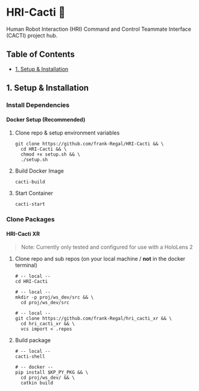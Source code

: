 # HRI-Cacti :cactus:
Human Robot Interaction (HRI) Command and Control Teammate Interface (CACTI) project hub.

## Table of Contents
   * [1. Setup & Installation](#1-setup-&-installation)

## 1. Setup & Installation

### Install Dependencies
#### Docker Setup (Recommended)
  1. Clone repo & setup environment variables
     ```shell
     git clone https://github.com/frank-Regal/HRI-Cacti && \
       cd HRI-Cacti && \
       chmod +x setup.sh && \
       ./setup.sh
     ```
  2. Build Docker Image
     ```shell
     cacti-build
     ```
  3. Start Container
     ```shell
     cacti-start
     ```

### Clone Packages
#### HRI-Cacti XR
> Note: Currently only tested and configured for use with a HoloLens 2
  1. Clone repo and sub repos (on your local machine / **not** in the docker terminal)
       ```shell
       # -- local --
       cd HRI-Cacti
       ```
       ```shell
       # -- local --
       mkdir -p proj/ws_dev/src && \
         cd proj/ws_dev/src
       ```
       ```shell
       # -- local --
       git clone https://github.com/frank-Regal/hri_cacti_xr && \
         cd hri_cacti_xr && \
         vcs import < .repos
       ```
  2. Build package
       ```shell
       # -- local --
       cacti-shell
       ```
       ```shell
       # -- docker --
       pip install $KP_PY_PKG && \
         cd proj/ws_dev/ && \
         catkin build
       ```
        
